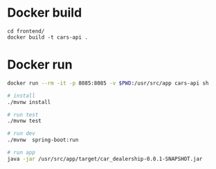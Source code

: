 # Docker build

```
cd frontend/
docker build -t cars-api .
```

# Docker run

```sh
docker run --rm -it -p 8085:8085 -v $PWD:/usr/src/app cars-api sh

# install
./mvnw install

# run test
./mvnw test

# run dev
./mvnw  spring-boot:run

# run app
java -jar /usr/src/app/target/car_dealership-0.0.1-SNAPSHOT.jar
```
